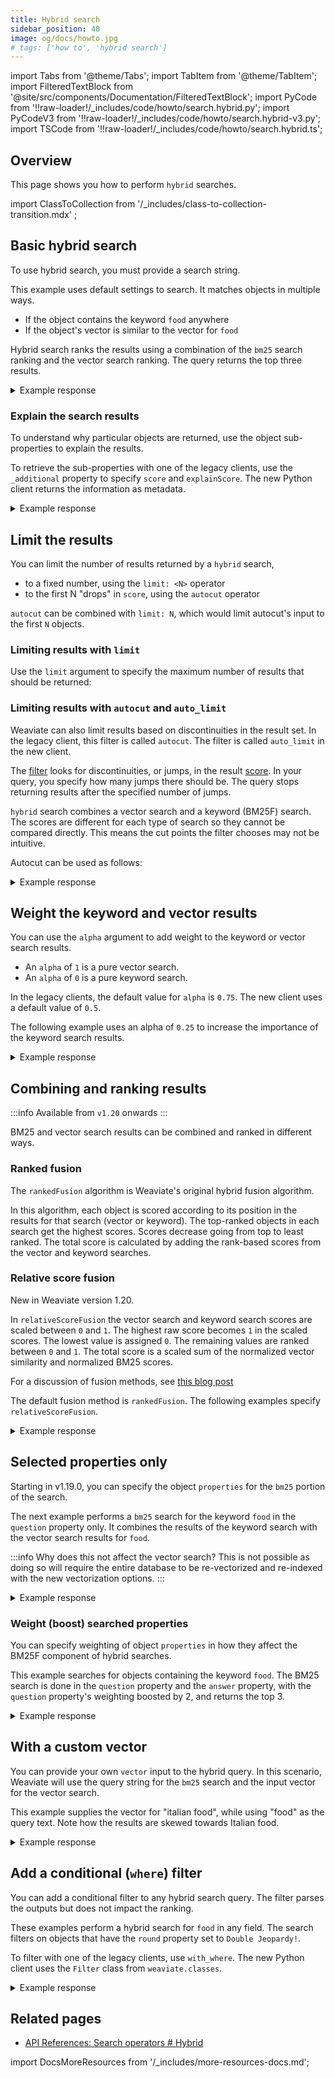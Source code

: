 ```yaml
---
title: Hybrid search
sidebar_position: 40
image: og/docs/howto.jpg
# tags: ['how to', 'hybrid search']
---
```


import Tabs from '@theme/Tabs';
import TabItem from '@theme/TabItem';
import FilteredTextBlock from '@site/src/components/Documentation/FilteredTextBlock';
import PyCode from '!!raw-loader!/_includes/code/howto/search.hybrid.py';
import PyCodeV3 from '!!raw-loader!/_includes/code/howto/search.hybrid-v3.py';
import TSCode from '!!raw-loader!/_includes/code/howto/search.hybrid.ts';

## Overview

This page shows you how to perform `hybrid` searches.

import ClassToCollection from '/_includes/class-to-collection-transition.mdx' ;

<ClassToCollection /> 

## Basic hybrid search

To use hybrid search, you must provide a search string.

This example uses default settings to search. It matches objects in multiple ways.

- If the object contains the keyword `food` anywhere
- If the object's vector is similar to the vector for `food`

Hybrid search ranks the results using a combination of the `bm25` search ranking and the vector search ranking. The query returns the top three results.

<Tabs groupId="languages">
<TabItem value="py" label="Python (v4)">
<FilteredTextBlock
  text={PyCode}
  startMarker="# HybridBasicPython"
  endMarker="# END HybridBasicPython"
  language="python"
/>
</TabItem>

<TabItem value="py3" label="Python (v3)">
<FilteredTextBlock
  text={PyCodeV3}
  startMarker="# HybridBasicPython"
  endMarker="# END HybridBasicPython"
  language="python"
/>
</TabItem>

<TabItem value="js" label="JavaScript/TypeScript">
<FilteredTextBlock
  text={TSCode}
  startMarker="// searchHybridBasic"
  endMarker="// END searchHybridBasic"
  language="js"
/>
</TabItem>
<TabItem value="graphql" label="GraphQL">
<FilteredTextBlock
  text={PyCodeV3}
  startMarker="# HybridBasicGraphQL"
  endMarker="# END HybridBasicGraphQL"
  language="graphql"
/>
</TabItem>
</Tabs>

<details>
  <summary>Example response</summary>

It should produce a response like the one below:

<FilteredTextBlock
  text={PyCodeV3}
  startMarker="# Expected HybridBasic results"
  endMarker="# END Expected HybridBasic results"
  language="json"
/>

</details>


### Explain the search results

To understand why particular objects are returned, use the object sub-properties to explain the results. 

To retrieve the sub-properties with one of the legacy clients, use the `_additional` property to specify `score` and `explainScore`. The new Python client returns the information as metadata.

<Tabs groupId="languages">
<TabItem value="py" label="Python (v4)">
<FilteredTextBlock
  text={PyCode}
  startMarker="# HybridWithScorePython"
  endMarker="# END HybridWithScorePython"
  language="python"
/>
</TabItem>

<TabItem value="py3" label="Python (v3)">
<FilteredTextBlock
  text={PyCodeV3}
  startMarker="# HybridWithScorePython"
  endMarker="# END HybridWithScorePython"
  language="python"
/>
</TabItem>

<TabItem value="js" label="JavaScript/TypeScript">
<FilteredTextBlock
  text={TSCode}
  startMarker="// searchHybridWithScore"
  endMarker="// END searchHybridWithScore"
  language="js"
/>
</TabItem>
<TabItem value="graphql" label="GraphQL">
<FilteredTextBlock
  text={PyCodeV3}
  startMarker="# HybridWithScoreGraphQL"
  endMarker="# END HybridWithScoreGraphQL"
  language="graphql"
/>
</TabItem>
</Tabs>

<details>
  <summary>Example response</summary>

It should produce a response like the one below:

<FilteredTextBlock
  text={PyCodeV3}
  startMarker="# Expected HybridWithScore results"
  endMarker="# END Expected HybridWithScore results"
  language="json"
/>

</details>


## Limit the results

You can limit the number of results returned by a `hybrid` search,
- to a fixed number, using the `limit: <N>` operator
- to the first N "drops" in `score`, using the `autocut` operator

`autocut` can be combined with `limit: N`, which would limit autocut's input to the first `N` objects.

### Limiting results with `limit`

Use the `limit` argument to specify the maximum number of results that should be returned:

<Tabs groupId="languages">
  <TabItem value="py" label="Python (v4)">
    <FilteredTextBlock
      text={PyCode}
      startMarker="# START limit Python"
      endMarker="# END limit Python"
      language="py"
    />
  </TabItem>

  <TabItem value="py3" label="Python (v3)">
    <FilteredTextBlock
      text={PyCodeV3}
      startMarker="# START limit Python"
      endMarker="# END limit Python"
      language="py"
    />
  </TabItem>

  <TabItem value="js" label="JavaScript/TypeScript">
    <FilteredTextBlock
      text={TSCode}
      startMarker="// START limit"
      endMarker="// END limit"
      language="ts"
    />
  </TabItem>

  <TabItem value="graphql" label="GraphQL">
    <FilteredTextBlock
      text={PyCodeV3}
      startMarker="# START limit GraphQL"
      endMarker="# END limit GraphQL"
      language="graphql"
    />
  </TabItem>
</Tabs>

### Limiting results with `autocut` and `auto_limit`

Weaviate can also limit results based on discontinuities in the result set. In the legacy client, this filter is called `autocut`. The filter is called `auto_limit` in the new client. 

The [filter](../api/graphql/additional-operators.md#autocut) looks for discontinuities, or jumps, in the result [score](#score--explainscore). In your query, you specify how many jumps there should be. The query stops returning results after the specified number of jumps. 

`hybrid` search combines a vector search and a keyword (BM25F) search. The scores are different for each type of search so they cannot be compared directly. This means the cut points the filter chooses may not be intuitive.

<!-- TODO: add detailed explanation -->

Autocut can be used as follows:

<Tabs groupId="languages">
  <TabItem value="py" label="Python (v4)">
    <FilteredTextBlock
      text={PyCode}
      startMarker="# START autocut Python"
      endMarker="# END autocut Python"
      language="py"
    />
  </TabItem>

  <TabItem value="py3" label="Python (v3)">
    <FilteredTextBlock
      text={PyCodeV3}
      startMarker="# START autocut Python"
      endMarker="# END autocut Python"
      language="py"
    />
  </TabItem>

  <TabItem value="js" label="JavaScript/TypeScript">
    <FilteredTextBlock
      text={TSCode}
      startMarker="// START autocut"
      endMarker="// END autocut"
      language="ts"
    />
  </TabItem>

  <TabItem value="graphql" label="GraphQL">
    <FilteredTextBlock
      text={PyCodeV3}
      startMarker="# START autocut GraphQL"
      endMarker="# END autocut GraphQL"
      language="graphql"
    />
  </TabItem>
</Tabs>

<details>
  <summary>Example response</summary>

It should produce a response like the one below:

<FilteredTextBlock
  text={PyCodeV3}
  startMarker="# START Expected autocut results"
  endMarker="# END Expected autocut results"
  language="json"
/>

</details>


## Weight the keyword and vector results

You can use the `alpha` argument to add weight to the keyword or vector search results.

- An `alpha` of `1` is a pure vector search.
- An `alpha` of `0` is a pure keyword search. 

In the legacy clients, the default value for `alpha` is `0.75`. The new client uses a default value of `0.5`.

The following example uses an alpha of `0.25` to increase the importance of the keyword search results.

<Tabs groupId="languages">
<TabItem value="py" label="Python (v4)">
<FilteredTextBlock
  text={PyCode}
  startMarker="# HybridWithAlphaPython"
  endMarker="# END HybridWithAlphaPython"
  language="python"
/>
</TabItem>

<TabItem value="py3" label="Python (v3)">
<FilteredTextBlock
  text={PyCodeV3}
  startMarker="# HybridWithAlphaPython"
  endMarker="# END HybridWithAlphaPython"
  language="python"
/>
</TabItem>

<TabItem value="js" label="JavaScript/TypeScript">
<FilteredTextBlock
  text={TSCode}
  startMarker="// searchHybridWithAlpha"
  endMarker="// END searchHybridWithAlpha"
  language="js"
/>
</TabItem>
<TabItem value="graphql" label="GraphQL">
<FilteredTextBlock
  text={PyCodeV3}
  startMarker="# HybridWithAlphaGraphQL"
  endMarker="# END HybridWithAlphaGraphQL"
  language="graphql"
/>
</TabItem>
</Tabs>

<details>
  <summary>Example response</summary>

It should produce a response like the one below:

<FilteredTextBlock
  text={PyCodeV3}
  startMarker="# Expected HybridWithAlpha results"
  endMarker="# END Expected HybridWithAlpha results"
  language="json"
/>

</details>

## Combining and ranking results

:::info Available from `v1.20` onwards
:::

BM25 and vector search results can be combined and ranked in different ways. 

### Ranked fusion

The `rankedFusion` algorithm is Weaviate's original hybrid fusion algorithm.

In this algorithm, each object is scored according to its position in the results for that search (vector or keyword). The top-ranked objects in each search get the highest scores. Scores decrease going from top to least ranked. The total score is calculated by adding the rank-based scores from the vector and keyword searches.

### Relative score fusion

New in Weaviate version 1.20.

In `relativeScoreFusion` the vector search and keyword search scores are scaled between `0` and `1`. The highest raw score becomes `1` in the scaled scores. The lowest value is assigned `0`. The remaining values are ranked between `0` and `1`. The total score is a scaled sum of the normalized vector similarity and normalized BM25 scores.

For a discussion of fusion methods, see [this blog post](/blog/hybrid-search-fusion-algorithms) 

The default fusion method is `rankedFusion`. The following examples specify `relativeScoreFusion`.

<Tabs groupId="languages">
<TabItem value="py" label="Python (v4)">
<FilteredTextBlock
  text={PyCode}
  startMarker="# HybridWithFusionTypePython"
  endMarker="# END HybridWithFusionTypePython"
  language="python"
/>
</TabItem>

<TabItem value="py3" label="Python (v3)">
<FilteredTextBlock
  text={PyCodeV3}
  startMarker="# HybridWithFusionTypePython"
  endMarker="# END HybridWithFusionTypePython"
  language="python"
/>
</TabItem>

<TabItem value="js" label="JavaScript/TypeScript">
<FilteredTextBlock
  text={TSCode}
  startMarker="// searchHybridWithFusionType"
  endMarker="// END searchHybridWithFusionType"
  language="ts"
/>
</TabItem>
<TabItem value="graphql" label="GraphQL">
<FilteredTextBlock
  text={PyCodeV3}
  startMarker="# HybridWithFusionTypeGraphQL"
  endMarker="# END HybridWithFusionTypeGraphQL"
  language="graphql"
/>
</TabItem>
</Tabs>

<details>
  <summary>Example response</summary>

It should produce a response like the one below:

<FilteredTextBlock
  text={PyCodeV3}
  startMarker="# Expected HybridWithFusionType results"
  endMarker="# END Expected HybridWithFusionType results"
  language="json"
/>

</details>


## Selected properties only

Starting in v1.19.0, you can specify the object `properties` for the `bm25` portion of the search.

The next example performs a `bm25` search for the keyword `food` in the `question` property only. It combines the results of the keyword search with the vector search results for `food`.

:::info Why does this not affect the vector search?
This is not possible as doing so will require the entire database to be re-vectorized and re-indexed with the new vectorization options.
:::

<Tabs groupId="languages">
<TabItem value="py" label="Python (v4)">
<FilteredTextBlock
  text={PyCode}
  startMarker="# HybridWithPropertiesPython"
  endMarker="# END HybridWithPropertiesPython"
  language="python"
/>
</TabItem>

<TabItem value="py3" label="Python (v3)">
<FilteredTextBlock
  text={PyCodeV3}
  startMarker="# HybridWithPropertiesPython"
  endMarker="# END HybridWithPropertiesPython"
  language="python"
/>
</TabItem>

<TabItem value="js" label="JavaScript/TypeScript">
<FilteredTextBlock
  text={TSCode}
  startMarker="// searchHybridWithProperties"
  endMarker="// END searchHybridWithProperties"
  language="js"
/>
</TabItem>
<TabItem value="graphql" label="GraphQL">
<FilteredTextBlock
  text={PyCodeV3}
  startMarker="# HybridWithPropertiesGraphQL"
  endMarker="# END HybridWithPropertiesGraphQL"
  language="graphql"
/>
</TabItem>
</Tabs>

<details>
  <summary>Example response</summary>

It should produce a response like the one below:

<FilteredTextBlock
  text={PyCodeV3}
  startMarker="# Expected HybridWithProperties results"
  endMarker="# END Expected HybridWithProperties results"
  language="json"
/>

</details>

### Weight (boost) searched properties

You can specify weighting of object `properties` in how they affect the BM25F component of hybrid searches.

This example searches for objects containing the keyword `food`. The BM25 search is done in the `question` property and the `answer` property, with the `question` property's weighting boosted by 2, and returns the top 3.

<Tabs groupId="languages">
<TabItem value="py" label="Python (v4)">
<FilteredTextBlock
  text={PyCode}
  startMarker="# HybridWithPropertyWeightingPython"
  endMarker="# END HybridWithPropertyWeightingPython"
  language="python"
/>
</TabItem>

<TabItem value="py3" label="Python (v3)">
<FilteredTextBlock
  text={PyCodeV3}
  startMarker="# HybridWithPropertyWeightingPython"
  endMarker="# END HybridWithPropertyWeightingPython"
  language="python"
/>
</TabItem>

<TabItem value="js" label="JavaScript/TypeScript">
<FilteredTextBlock
  text={TSCode}
  startMarker="// searchHybridWithPropertyWeighting"
  endMarker="// END searchHybridWithPropertyWeighting"
  language="js"
/>
</TabItem>
<TabItem value="graphql" label="GraphQL">
<FilteredTextBlock
  text={PyCodeV3}
  startMarker="# HybridWithPropertyWeightingGraphQL"
  endMarker="# END HybridWithPropertyWeightingGraphQL"
  language="graphql"
/>
</TabItem>
</Tabs>

<details>
  <summary>Example response</summary>

It should produce a response like the one below:

<FilteredTextBlock
  text={PyCodeV3}
  startMarker="# Expected HybridWithPropertyWeighting results"
  endMarker="# END Expected HybridWithPropertyWeighting results"
  language="json"
/>

</details>


## With a custom vector

You can provide your own `vector` input to the hybrid query. In this scenario, Weaviate will use the query string for the `bm25` search and the input vector for the vector search.

This example supplies the vector for "italian food", while using "food" as the query text. Note how the results are skewed towards Italian food.

<Tabs groupId="languages">
<TabItem value="py" label="Python (v4)">
<FilteredTextBlock
  text={PyCode}
  startMarker="# HybridWithVectorPython"
  endMarker="# END HybridWithVectorPython"
  language="python"
/>
</TabItem>

<TabItem value="py3" label="Python (v3)">
<FilteredTextBlock
  text={PyCodeV3}
  startMarker="# HybridWithVectorPython"
  endMarker="# END HybridWithVectorPython"
  language="python"
/>
</TabItem>

<TabItem value="js" label="JavaScript/TypeScript">
<FilteredTextBlock
  text={TSCode}
  startMarker="// searchHybridWithVector"
  endMarker="// END searchHybridWithVector"
  language="js"
/>
</TabItem>
<TabItem value="graphql" label="GraphQL">
<FilteredTextBlock
  text={PyCodeV3}
  startMarker="# HybridWithVectorGraphQL"
  endMarker="# END HybridWithVectorGraphQL"
  language="graphql"
/>
</TabItem>
</Tabs>

<details>
  <summary>Example response</summary>

It should produce a response like the one below:

<FilteredTextBlock
  text={PyCodeV3}
  startMarker="# Expected HybridWithVector results"
  endMarker="# END Expected HybridWithVector results"
  language="json"
/>

</details>

## Add a conditional (`where`) filter

You can add a conditional filter to any hybrid search query. The filter parses the outputs but does not impact the ranking.

These examples perform a hybrid search for `food` in any field. The search filters on objects that have the `round` property set to `Double Jeopardy!`. 

To filter with one of the legacy clients, use `with_where`. The new Python client uses the `Filter` class from `weaviate.classes`.


<Tabs groupId="languages">
<TabItem value="py" label="Python (v4)">
<FilteredTextBlock
  text={PyCode}
  startMarker="# HybridWithFilterPython"
  endMarker="# END HybridWithFilterPython"
  language="python"
/>
</TabItem>

<TabItem value="py3" label="Python (v3)">
<FilteredTextBlock
  text={PyCodeV3}
  startMarker="# HybridWithFilterPython"
  endMarker="# END HybridWithFilterPython"
  language="python"
/>
</TabItem>

<TabItem value="js" label="JavaScript/TypeScript">
<FilteredTextBlock
  text={TSCode}
  startMarker="// searchHybridWithFilter"
  endMarker="// END searchHybridWithFilter"
  language="js"
/>
</TabItem>
<TabItem value="graphql" label="GraphQL">
<FilteredTextBlock
  text={PyCodeV3}
  startMarker="# HybridWithFilterGraphQL"
  endMarker="# END HybridWithFilterGraphQL"
  language="graphql"
/>
</TabItem>
</Tabs>

<details>
  <summary>Example response</summary>

It should produce a response like the one below:

<FilteredTextBlock
  text={PyCodeV3}
  startMarker="# Expected HybridWithFilter results"
  endMarker="# END Expected HybridWithFilter results"
  language="json"
/>

</details>

## Related pages

- [API References: Search operators # Hybrid](../api/graphql/search-operators.md#hybrid)

import DocsMoreResources from '/_includes/more-resources-docs.md';

<DocsMoreResources />
